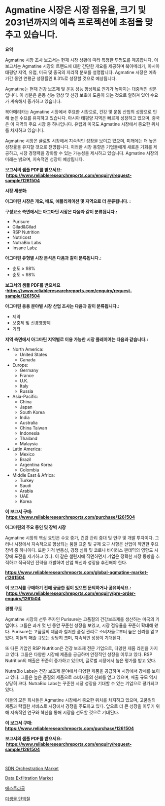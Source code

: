 <p><h1>Agmatine 시장은 시장 점유율, 크기 및 2031년까지의 예측 프로젝션에 초점을 맞추고 있습니다.</h1></p><p><strong>요약</strong></p>
<p><p>Agmatine 시장 조사 보고서는 현재 시장 상황에 따라 특정한 투명도를 제공합니다. 이 보고서는 Agmatine 시장의 트렌드에 대한 간단한 개요를 제공하며 북아메리카, 아시아 태평양 지역, 유럽, 미국 및 중국의 지리적 분포를 설명합니다. Agmatine 시장은 예측 기간 동안 연평균 성장률인 8.3%로 성장할 것으로 예상됩니다.</p><p>Agmatine는 현재 건강 보조제 및 운동 성능 향상제로 인기가 높아지는 대중적인 성분입니다. 이 성분은 운동 성능 향상 및 신경 보호에 도움이 되는 것으로 알려져 있어 수요가 계속해서 증가하고 있습니다.</p><p>북아메리카는 Agmatine 시장에서 주요한 시장으로, 건강 및 운동 산업의 성장으로 인해 높은 수요를 유지하고 있습니다. 아시아 태평양 지역은 빠르게 성장하고 있으며, 중국은 이 지역의 주요 시장 중 하나입니다. 유럽과 미국도 Agmatine 시장에서 중요한 위치를 차지하고 있습니다.</p><p>Agmatine 시장은 글로벌 시장에서 지속적인 성장을 보이고 있으며, 미래에는 더 높은 성장률을 유지할 것으로 전망됩니다. 이러한 시장 동향은 기업들에게 새로운 기회를 제공하고, 시장 경쟁력을 강화할 수 있는 가능성을 제시하고 있습니다. Agmatine 시장의 미래는 밝으며, 지속적인 성장이 예상됩니다.</p></p>
<p><strong>보고서의 샘플 PDF를 받으세요: &nbsp;<a href="https://www.reliableresearchreports.com/enquiry/request-sample/1261504">https://www.reliableresearchreports.com/enquiry/request-sample/1261504</a></strong></p>
<p><strong>시장 세분화:</strong></p>
<p><strong> 아그마틴 시장은 개요, 배포, 애플리케이션 및 지역으로 더 분류됩니다. :</strong></p>
<p><strong>구성요소 측면에서는 아그마틴 시장은 다음과 같이 분류됩니다.:</strong></p>
<p><ul><li>Purisure</li><li>Gilad&Gilad</li><li>RSP Nutrition</li><li>Nutricost</li><li>NutraBio Labs</li><li>Insane Labz</li></ul></p>
<p><strong> 아그마틴 유형별 시장 분석은 다음과 같이 분류됩니다.:</strong></p>
<p><ul><li>순도 ≥ 98%</li><li>순도 < 98%</li></ul></p>
<p><strong>보고서의 샘플 PDF를 받으세요 :<a href="https://www.reliableresearchreports.com/enquiry/request-sample/1261504">https://www.reliableresearchreports.com/enquiry/request-sample/1261504</a></strong></p>
<p><strong> 아그마틴 응용 분야별 시장 산업 조사는 다음과 같이 분류됩니다.:</strong></p>
<p><ul><li>제약</li><li>보충제 및 신경영양제</li><li>기타</li></ul></p>
<p><strong>지역 측면에서 아그마틴 지역별로 이용 가능한 시장 플레이어는 다음과 같습니다.:</strong></p>
<p><ul>
    <li>
        North America:
        <ul>
            <li>United States</li>
            <li>Canada</li>
        </ul>
    </li>
    <li>
        Europe:
        <ul>
            <li>Germany</li>
            <li>France</li>
            <li>U.K.</li>
            <li>Italy</li>
            <li>Russia</li>
        </ul>
    </li>
    <li>
        Asia-Pacific:
        <ul>
            <li>China</li>
            <li>Japan</li>
            <li>South Korea</li>
            <li>India</li>
            <li>Australia</li>
            <li>China Taiwan</li>
            <li>Indonesia</li>
            <li>Thailand</li>
            <li>Malaysia</li>
        </ul>
    </li>
    <li>
        Latin America:
        <ul>
            <li>Mexico</li>
            <li>Brazil</li>
            <li>Argentina Korea</li>
            <li>Colombia</li>
        </ul>
    </li>
    <li>
        Middle East & Africa:
        <ul>
            <li>Turkey</li>
            <li>Saudi</li>
            <li>Arabia</li>
            <li>UAE</li>
            <li>Korea</li>
        </ul>
    </li>
    </ul></p>
<p><strong>이 보고서 구매: &nbsp;<a href="https://www.reliableresearchreports.com/purchase/1261504">https://www.reliableresearchreports.com/purchase/1261504</a></strong></p>
<p><strong>아그마틴의 주요 동인 및 장벽 시장</strong></p>
<p><p>Agmatine 시장의 핵심 요인은 수요 증가, 건강 관리 증대 및 연구 및 개발 투자이다. 그러나 시장에서 지속적으로 향상되는 품질 표준 및 규제 요구 사항은 산업이 직면한 주요 장벽 중 하나이다. 또한 가격 변동성, 경쟁 심화 및 코로나 바이러스 팬데믹의 영향도 시장에 도전을 제기하고 있다. 이 같은 챌린지에 직면하면서 기업은 정확한 시장 동향을 추적하고 적극적인 전략을 개발하여 산업 혁신과 성장을 추진해야 한다.</p></p>
<p><strong><a href="https://www.reliableresearchreports.com/global-agmatine-market-r1261504">https://www.reliableresearchreports.com/global-agmatine-market-r1261504</a></strong></p>
<p><strong>이 보고서를 구매하기 전에 궁금한 점이 있으면 문의하거나 공유하세요.: &nbsp;<a href="https://www.reliableresearchreports.com/enquiry/pre-order-enquiry/1261504">https://www.reliableresearchreports.com/enquiry/pre-order-enquiry/1261504</a></strong></p>
<p><strong>경쟁 구도</strong></p>
<p><p>Agmatine 시장의 선두 주자인 Purisure는 고품질의 건강보조제를 생산하는 미국의 기업이다. 그들은 과거 몇 년 동안 꾸준한 성장을 보였고, 시장 점유율을 꾸준히 확대해 왔다. Purisure는 고품질의 제품과 철저한 품질 관리로 소비자들로부터 높은 신뢰를 얻고 있다. 이들의 매출 규모는 상당히 크며, 지속적인 성장이 기대된다.</p><p>또 다른 기업인 RSP Nutrition은 건강 보조제 전문 기업으로, 다양한 제품 라인을 가지고 있다. 그들은 다양한 시장에 제품을 공급하며 안정적인 성장을 이루고 있다. RSP Nutrition의 매출은 꾸준히 증가하고 있으며, 글로벌 시장에서 높은 평가를 받고 있다.</p><p>NutraBio Labs는 건강 보조제 분야에서 다양한 제품을 공급하며 시장에서 강세를 보이고 있다. 그들은 높은 품질의 제품으로 소비자들의 신뢰를 얻고 있으며, 매출 규모 역시 상당히 크다. NutraBio Labs는 꾸준한 시장 성장을 기대할 수 있는 기업으로 평가되고 있다.</p><p>이들의 모든 회사들은 Agmatine 시장에서 중요한 위치를 차지하고 있으며, 고품질의 제품과 탁월한 서비스로 시장에서 경쟁을 주도하고 있다. 앞으로 더 큰 성장을 이루기 위해 지속적인 연구와 혁신을 통해 시장을 선도할 것으로 기대된다.</p></p>
<p><strong>이 보고서 구매: &nbsp; <a href="https://www.reliableresearchreports.com/purchase/1261504">https://www.reliableresearchreports.com/purchase/1261504</a></strong></p>
<p><strong>보고서의 샘플 PDF를 받으세요: &nbsp;<a href="https://www.reliableresearchreports.com/enquiry/request-sample/1261504">https://www.reliableresearchreports.com/enquiry/request-sample/1261504</a></strong><strong></strong></p>
<p>&nbsp;</p>
<p><p><a href="https://github.com/peachesmcdowel1/Market-Research-Report-List-2/blob/main/sdn-orchestration-market.md">SDN Orchestration Market</a></p><p><a href="https://github.com/edytherolanlouisejk1miz0wig/Market-Research-Report-List-2/blob/main/data-exfiltration-market.md">Data Exfiltration Market</a></p><p><a href="https://github.com/Madalyell456456/Market-Research-Report-List-1/blob/main/151506818583.md">에스트라골</a></p><p><a href="https://github.com/LanceOlsotn8978/Market-Research-Report-List-1/blob/main/300679118584.md">미생물 단백질</a></p></p>